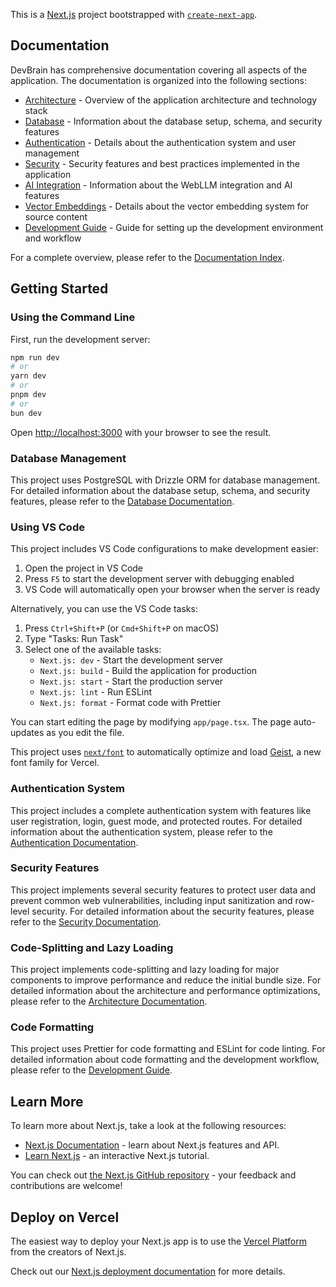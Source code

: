This is a [Next.js](https://nextjs.org) project bootstrapped with [`create-next-app`](https://nextjs.org/docs/app/api-reference/cli/create-next-app).

## Documentation

DevBrain has comprehensive documentation covering all aspects of the application. The documentation is organized into the following sections:

- [Architecture](./docs/architecture.md) - Overview of the application architecture and technology stack
- [Database](./docs/database.md) - Information about the database setup, schema, and security features
- [Authentication](./docs/authentication.md) - Details about the authentication system and user management
- [Security](./docs/security.md) - Security features and best practices implemented in the application
- [AI Integration](./docs/ai-integration.md) - Information about the WebLLM integration and AI features
- [Vector Embeddings](./docs/vector-embeddings.md) - Details about the vector embedding system for source content
- [Development Guide](./docs/development.md) - Guide for setting up the development environment and workflow

For a complete overview, please refer to the [Documentation Index](./docs/index.md).

## Getting Started

### Using the Command Line

First, run the development server:

```bash
npm run dev
# or
yarn dev
# or
pnpm dev
# or
bun dev
```

Open [http://localhost:3000](http://localhost:3000) with your browser to see the result.

### Database Management

This project uses PostgreSQL with Drizzle ORM for database management. For detailed information about the database setup, schema, and security features, please refer to the [Database Documentation](./docs/database.md).

### Using VS Code

This project includes VS Code configurations to make development easier:

1. Open the project in VS Code
2. Press `F5` to start the development server with debugging enabled
3. VS Code will automatically open your browser when the server is ready

Alternatively, you can use the VS Code tasks:

1. Press `Ctrl+Shift+P` (or `Cmd+Shift+P` on macOS)
2. Type "Tasks: Run Task"
3. Select one of the available tasks:
    - `Next.js: dev` - Start the development server
    - `Next.js: build` - Build the application for production
    - `Next.js: start` - Start the production server
    - `Next.js: lint` - Run ESLint
    - `Next.js: format` - Format code with Prettier

You can start editing the page by modifying `app/page.tsx`. The page auto-updates as you edit the file.

This project uses [`next/font`](https://nextjs.org/docs/app/building-your-application/optimizing/fonts) to automatically optimize and load [Geist](https://vercel.com/font), a new font family for Vercel.

### Authentication System

This project includes a complete authentication system with features like user registration, login, guest mode, and protected routes. For detailed information about the authentication system, please refer to the [Authentication Documentation](./docs/authentication.md).

### Security Features

This project implements several security features to protect user data and prevent common web vulnerabilities, including input sanitization and row-level security. For detailed information about the security features, please refer to the [Security Documentation](./docs/security.md).

### Code-Splitting and Lazy Loading

This project implements code-splitting and lazy loading for major components to improve performance and reduce the initial bundle size. For detailed information about the architecture and performance optimizations, please refer to the [Architecture Documentation](./docs/architecture.md#code-splitting-and-lazy-loading).

### Code Formatting

This project uses Prettier for code formatting and ESLint for code linting. For detailed information about code formatting and the development workflow, please refer to the [Development Guide](./docs/development.md#code-formatting-and-linting).

## Learn More

To learn more about Next.js, take a look at the following resources:

- [Next.js Documentation](https://nextjs.org/docs) - learn about Next.js features and API.
- [Learn Next.js](https://nextjs.org/learn) - an interactive Next.js tutorial.

You can check out [the Next.js GitHub repository](https://github.com/vercel/next.js) - your feedback and contributions are welcome!

## Deploy on Vercel

The easiest way to deploy your Next.js app is to use the [Vercel Platform](https://vercel.com/new?utm_medium=default-template&filter=next.js&utm_source=create-next-app&utm_campaign=create-next-app-readme) from the creators of Next.js.

Check out our [Next.js deployment documentation](https://nextjs.org/docs/app/building-your-application/deploying) for more details.
